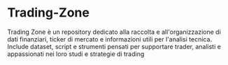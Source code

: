 # Trading-Zone
Trading Zone è un repository dedicato alla raccolta e all'organizzazione di dati finanziari, ticker di mercato e informazioni utili per l'analisi tecnica. Include dataset, script e strumenti pensati per supportare trader, analisti e appassionati nei loro studi e strategie di trading
